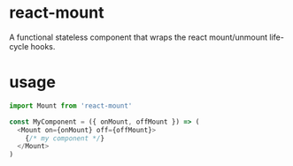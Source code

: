 # react-mount

A functional stateless component that wraps the react mount/unmount
life-cycle hooks.

# usage

```javascript
import Mount from 'react-mount'

const MyComponent = ({ onMount, offMount }) => (
  <Mount on={onMount} off={offMount}>
    {/* my component */}
  </Mount>
)

```
